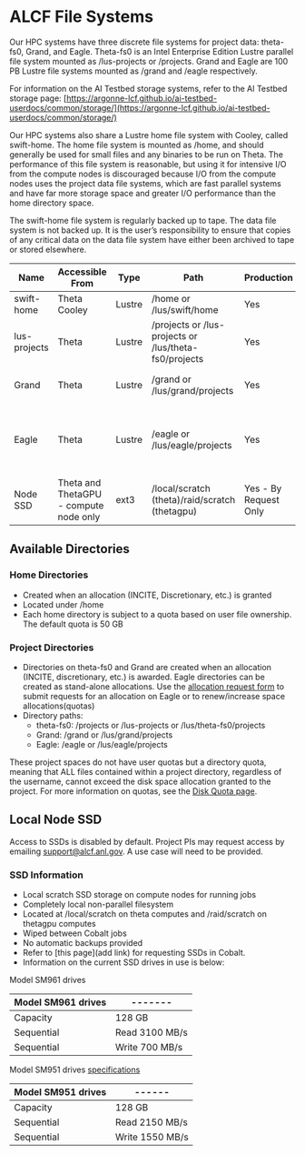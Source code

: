 # ALCF File Systems
Our HPC systems have three discrete file systems for project data: theta-fs0, Grand, and Eagle. Theta-fs0 is an Intel Enterprise Edition Lustre parallel file system mounted as /lus-projects or /projects. Grand and Eagle are 100 PB Lustre file systems mounted as /grand and /eagle respectively.

For information on the AI Testbed storage systems, refer to the AI Testbed storage page: [https://argonne-lcf.github.io/ai-testbed-userdocs/common/storage/](https://argonne-lcf.github.io/ai-testbed-userdocs/common/storage/)

Our HPC systems also share a Lustre home file system with Cooley, called swift-home. The home file system is mounted as /home, and should generally be used for small files and any binaries to be run on Theta. The performance of this file system is reasonable, but using it for intensive I/O from the compute nodes is discouraged because I/O from the compute nodes uses the project data file systems, which are fast parallel systems and have far more storage space and greater I/O performance than the home directory space.

The swift-home file system is regularly backed up to tape. The data file system is not backed up. It is the user’s responsibility to ensure that copies of any critical data on the data file system have either been archived to tape or stored elsewhere.

| Name      | Accessible From  |  Type  |  Path      | Production |  Backed-up      | Usage |
| ----------- | ----------- | ----------- | ----------- | ----------- | ----------- | ----------- | 
| swift-home | Theta Cooley | Lustre	| /home or /lus/swift/home	| Yes  | 	Yes	|  general use |
| lus-projects	| Theta	 | Lustre	| /projects or /lus-projects or /lus/theta-fs0/projects	| Yes	| No	| intensive job output, large files |
| Grand | Theta	|  Lustre	 | /grand or /lus/grand/projects	| Yes	| No	| intensive job output, large files |
| Eagle	| Theta	| Lustre	| /eagle or /lus/eagle/projects	| Yes	| No	| community sharing via Globus; intensive job output, large files | 
| Node SSD	| Theta and ThetaGPU - compute node only	| ext3	 | /local/scratch (theta)/raid/scratch (thetagpu) | Yes - By Request Only	| No	|local node scratch during run|

## Available Directories
### Home Directories
- Created when an allocation (INCITE, Discretionary, etc.) is granted
- Located under /home
- Each home directory is subject to a quota based on user file ownership. The default quota is 50 GB

### Project Directories
- Directories on theta-fs0 and Grand are created when an allocation (INCITE, discretionary, etc.) is awarded. Eagle directories can be created as stand-alone allocations. Use the [allocation request form](https://accounts.alcf.anl.gov/allocationRequests) to submit requests for an allocation on Eagle or to renew/increase space allocations(quotas)
- Directory paths:
    - theta-fs0: /projects or /lus-projects or /lus/theta-fs0/projects
    - Grand: /grand or /lus/grand/projects
    - Eagle: /eagle or /lus/eagle/projects

These project spaces do not have user quotas but a directory quota, meaning that ALL files contained within a project directory, regardless of the username, cannot exceed the disk space allocation granted to the project. For more information on quotas, see the [Disk Quota page](disk-quota.md).

## Local Node SSD
Access to SSDs is disabled by default. Project PIs may request access by emailing [support@alcf.anl.gov](mailto:support@alcf.anl.gov). A use case will need to be provided.

### SSD Information
- Local scratch SSD storage on compute nodes for running jobs
- Completely local non-parallel filesystem
- Located at /local/scratch on theta computes and /raid/scratch on thetagpu computes
- Wiped between Cobalt jobs
- No automatic backups provided
- Refer to [this page](add link) for requesting SSDs in Cobalt.
- Information on the current SSD drives in use is below:

Model SM961 drives

| Model SM961 drives | -------  |
| ------ | ------|
| Capacity	| 128 GB |
| Sequential | Read	3100 MB/s |
| Sequential | Write	700 MB/s |


Model SM951 drives [specifications](https://s3.ap-northeast-2.amazonaws.com/global.semi.static/0_sm951-prodoverview-0615-v1-0.pdf)

| Model SM951 drives |   ------   |
| ------ | ------|
| Capacity	| 128 GB |
| Sequential | Read	2150 MB/s |
| Sequential | Write	1550 MB/s |


